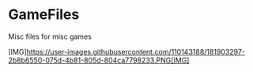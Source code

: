 # GameFiles
Misc files for misc games

[IMG]https://user-images.githubusercontent.com/110143188/181903297-2b8b6550-075d-4b81-805d-804ca7798233.PNG[IMG]
